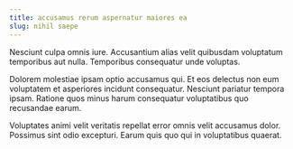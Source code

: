 ```yaml
---
title: accusamus rerum aspernatur maiores ea
slug: nihil saepe
---
```


Nesciunt culpa omnis iure. Accusantium alias velit quibusdam voluptatum temporibus aut nulla. Temporibus consequatur unde voluptas.

Dolorem molestiae ipsam optio accusamus qui. Et eos delectus non eum voluptatem et asperiores incidunt consequatur. Nesciunt pariatur tempora ipsam. Ratione quos minus harum consequatur voluptatibus quo recusandae earum.

Voluptates animi velit veritatis repellat error omnis velit accusamus dolor. Possimus sint odio excepturi. Earum quis quo qui in voluptatibus quaerat.
